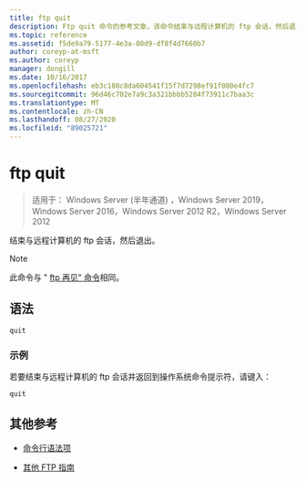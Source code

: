 ```yaml
---
title: ftp quit
description: Ftp quit 命令的参考文章，该命令结束与远程计算机的 ftp 会话，然后退出。
ms.topic: reference
ms.assetid: f5de9a79-5177-4e3a-80d9-df8f4d7660b7
author: coreyp-at-msft
ms.author: coreyp
manager: dongill
ms.date: 10/16/2017
ms.openlocfilehash: eb3c180c8da604541f15f7d7298ef91f080e4fc7
ms.sourcegitcommit: 96d46c702e7a9c3a321bbbb5284f73911c7baa3c
ms.translationtype: MT
ms.contentlocale: zh-CN
ms.lasthandoff: 08/27/2020
ms.locfileid: "89025721"
---
```

# <a name="ftp-quit"></a>ftp quit

> 适用于： Windows Server (半年通道) ，Windows Server 2019，Windows Server 2016，Windows Server 2012 R2，Windows Server 2012

结束与远程计算机的 ftp 会话，然后退出。

> [!NOTE]
> 此命令与 " [ftp 再见" 命令](ftp-bye.md)相同。

## <a name="syntax"></a>语法

```
quit
```

### <a name="examples"></a>示例

若要结束与远程计算机的 ftp 会话并返回到操作系统命令提示符，请键入：

```
quit
```

## <a name="additional-references"></a>其他参考

- [命令行语法项](command-line-syntax-key.md)

- [其他 FTP 指南](/previous-versions/orphan-topics/ws.10/cc756013(v=ws.10))
